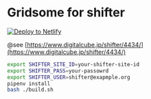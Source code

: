 # Gridsome for shifter

[![Deploy to Netlify](https://www.netlify.com/img/deploy/button.svg)](https://app.netlify.com/start/deploy?repository=https://github.com/torounit/gridsome-shifter)

@see [https://www.digitalcube.jp/shifter/4434/](https://www.digitalcube.jp/shifter/4434/)

```bash
export SHIFTER_SITE_ID=your-shifter-site-id
export SHIFTER_PASS=your-passowrd
export SHIFTER_USER=shifter@exapmple.org
pipenv install
bash ./build.sh
```
